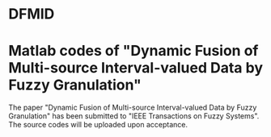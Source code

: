 # DFMID
# Matlab codes of "Dynamic Fusion of Multi-source Interval-valued Data by Fuzzy Granulation"
The paper "Dynamic Fusion of Multi-source Interval-valued Data by Fuzzy Granulation" has been submitted to "IEEE Transactions on Fuzzy Systems". The source codes will be uploaded upon acceptance.
